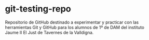 # git-testing-repo
Repositorio de GitHub destinado a experimentar y practicar con las herramientas Git y GitHub para los alumnos de 1º de DAM del instituto Jaume II El Just de Tavernes de la Valldigna.
